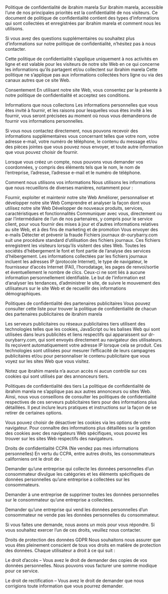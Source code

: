 Politique de confidentialité de ibrahim marela
Sur ibrahim marela, accessible l’une de nos principales priorités est la confidentialité de nos visiteurs. Ce document de politique de confidentialité contient des types d’informations qui sont collectées et enregistrées par ibrahim marela et comment nous les utilisons.

Si vous avez des questions supplémentaires ou souhaitez plus d’informations sur notre politique de confidentialité, n’hésitez pas à nous contacter.

Cette politique de confidentialité s’applique uniquement à nos activités en ligne et est valable pour les visiteurs de notre site Web en ce qui concerne les informations qu’ils partagent et/ou collectent sur ibrahim marela Cette politique ne s’applique pas aux informations collectées hors ligne ou via des canaux autres que ce site Web.

Consentement
En utilisant notre site Web, vous consentez par la présente à notre politique de confidentialité et acceptez ses conditions.

Informations que nous collectons
Les informations personnelles que vous êtes invité à fournir, et les raisons pour lesquelles vous êtes invité à les fournir, vous seront précisées au moment où nous vous demanderons de fournir vos informations personnelles.

Si vous nous contactez directement, nous pouvons recevoir des informations supplémentaires vous concernant telles que votre nom, votre adresse e-mail, votre numéro de téléphone, le contenu du message et/ou des pièces jointes que vous pouvez nous envoyer, et toute autre information que vous pouvez choisir de fournir.

Lorsque vous créez un compte, nous pouvons vous demander vos coordonnées, y compris des éléments tels que le nom, le nom de l’entreprise, l’adresse, l’adresse e-mail et le numéro de téléphone.

Comment nous utilisons vos informations
Nous utilisons les informations que nous recueillons de diverses manières, notamment pour :

Fournir, exploiter et maintenir notre site Web
Améliorer, personnaliser et développer notre site Web
Comprendre et analyser la façon dont vous utilisez notre site Web
Développer de nouveaux produits, services, caractéristiques et fonctionnalités
Communiquer avec vous, directement ou par l’intermédiaire de l’un de nos partenaires, y compris pour le service client, pour vous fournir des mises à jour et d’autres informations relatives au site Web, et à des fins de marketing et de promotion
Vous envoyer des e-mails
Détecter et prévenir la fraude
Fichiers journaux
dr-ourybarry.com suit une procédure standard d’utilisation des fichiers journaux. Ces fichiers enregistrent les visiteurs lorsqu’ils visitent des sites Web. Toutes les sociétés d’hébergement le font et font partie de l’analyse des services d’hébergement. Les informations collectées par les fichiers journaux incluent les adresses IP (protocole Internet), le type de navigateur, le fournisseur d’accès Internet (FAI), l’horodatage, les pages de renvoi/sortie et éventuellement le nombre de clics. Ceux-ci ne sont liés à aucune information personnellement identifiable. Le but de l’information est d’analyser les tendances, d’administrer le site, de suivre le mouvement des utilisateurs sur le site Web et de recueillir des informations démographiques.

Politiques de confidentialité des partenaires publicitaires
Vous pouvez consulter cette liste pour trouver la politique de confidentialité de chacun des partenaires publicitaires de ibrahim marela

Les serveurs publicitaires ou réseaux publicitaires tiers utilisent des technologies telles que les cookies, JavaScript ou les balises Web qui sont utilisées dans leurs publicités et liens respectifs qui apparaissent sur dr-ourybarry.com, qui sont envoyés directement au navigateur des utilisateurs. Ils reçoivent automatiquement votre adresse IP lorsque cela se produit. Ces technologies sont utilisées pour mesurer l’efficacité de leurs campagnes publicitaires et/ou pour personnaliser le contenu publicitaire que vous voyez sur les sites Web que vous visitez.

Notez que ibrahim marela n’a aucun accès ni aucun contrôle sur ces cookies qui sont utilisés par des annonceurs tiers.

Politiques de confidentialité des tiers
La politique de confidentialité de ibrahim marela ne s’applique pas aux autres annonceurs ou sites Web. Ainsi, nous vous conseillons de consulter les politiques de confidentialité respectives de ces serveurs publicitaires tiers pour des informations plus détaillées. Il peut inclure leurs pratiques et instructions sur la façon de se retirer de certaines options.

Vous pouvez choisir de désactiver les cookies via les options de votre navigateur. Pour connaître des informations plus détaillées sur la gestion des cookies avec des navigateurs Web spécifiques, vous pouvez les trouver sur les sites Web respectifs des navigateurs.

Droits de confidentialité CCPA (Ne vendez pas mes informations personnelles)
En vertu du CCPA, entre autres droits, les consommateurs californiens ont le droit de :

Demander qu’une entreprise qui collecte les données personnelles d’un consommateur divulgue les catégories et les éléments spécifiques de données personnelles qu’une entreprise a collectées sur les consommateurs.

Demander à une entreprise de supprimer toutes les données personnelles sur le consommateur qu’une entreprise a collectées.

Demander qu’une entreprise qui vend les données personnelles d’un consommateur ne vende pas les données personnelles du consommateur.

Si vous faites une demande, nous avons un mois pour vous répondre. Si vous souhaitez exercer l’un de ces droits, veuillez nous contacter.

Droits de protection des données GDPR
Nous souhaitons nous assurer que vous êtes pleinement conscient de tous vos droits en matière de protection des données. Chaque utilisateur a droit à ce qui suit :

Le droit d’accès – Vous avez le droit de demander des copies de vos données personnelles. Nous pouvons vous facturer une somme modique pour ce service.

Le droit de rectification – Vous avez le droit de demander que nous corrigions toute information que vous pourrez demander.
